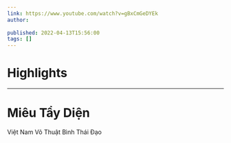 ```yaml
---
link: https://www.youtube.com/watch?v=gBxCmGeDYEk
author: 
   
published: 2022-04-13T15:56:00
tags: []
---
```

# Highlights


---
# Miêu Tẩy Diện
Việt Nam Võ Thuật Bình Thái Đạo